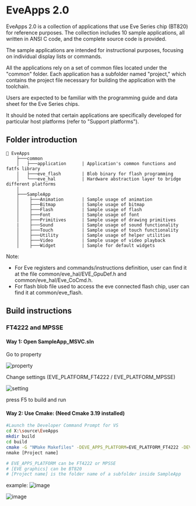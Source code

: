 

# EveApps 2.0

EveApps 2.0 is a collection of applications that use Eve Series chip (BT820) for reference purposes. The collection includes 10 sample applications, all written in ANSI C code, and the complete source code is provided.

The sample applications are intended for instructional purposes, focusing on individual display lists or commands.

All the applications rely on a set of common files located under the "common" folder. Each application has a subfolder named "project," which contains the project file necessary for building the application with the toolchain.

Users are expected to be familiar with the programming guide and data sheet for the Eve Series chips.

It should be noted that certain applications are specifically developed for particular host platforms (refer to "Support platforms").



## Folder introduction
```
📂 EveApps
    ├───common                  
    │   ├───application      | Application's common functions and fatfs library
    │   ├───eve_flash        | Blob binary for flash programming
    │   └───eve_hal          | Hardware abstraction layer to bridge different platforms
    │    
    ├───SampleApp
    │    ├───Animation       | Sample usage of animation 
    │    ├───Bitmap          | Sample usage of bitmap 
    │    ├───Flash           | Sample usage of flash 
    │    ├───Font            | Sample usage of font 
    │    ├───Primitives      | Sample usage of drawing primitives
    |    ├───Sound           | Sample usage of sound functionality    
    │    ├───Touch           | Sample usage of touch functionality
    │    ├───Utility         | Sample usage of helper utilities
    │    ├───Video           | Sample usage of video playback
    │    ├───Widget          | Sample for default widgets
```

Note:
- For Eve registers and commands/instructions definition, user can find it at the file common/eve_hal/EVE_GpuDef.h and common/eve_hal/Eve_CoCmd.h.
- For flash blob file used to access the eve connected flash chip, user can find it at common/eve_flash.  

## Build instructions

### FT4222 and MPSSE
#### Way 1: Open SampleApp_MSVC.sln

Go to property

![property](https://github.com/user-attachments/assets/953dd3b1-3a9b-4747-ae0d-1daeda844b94)

Change settings (EVE_PLATFORM_FT4222 / EVE_PLATFORM_MPSSE)

![setting](https://github.com/user-attachments/assets/9ea058a0-e7a5-497c-a7da-cb71f9b23cb0)

press F5 to build and run

#### Way 2: Use Cmake: (Need Cmake 3.19 installed)
```sh
#Launch the Developer Command Prompt for VS
cd X:\source\EveApps
mkdir build
cd build
cmake -G "NMake Makefiles" -DEVE_APPS_PLATFORM=EVE_PLATFORM_FT4222 -DEVE_APPS_GRAPHICS=[EVE graphics] ..
nmake [Project name]

# EVE_APPS_PLATFORM can be FT4222 or MPSSE
# [EVE graphics] can be BT820
# [Project name] is the folder name of a subfolder inside SampleApp
```

example: 
![image](https://github.com/user-attachments/assets/93515ee2-33c7-4b45-9c88-42c2b2949860)

![image](https://github.com/user-attachments/assets/a7d0cc56-bd20-4baa-93d7-84a02bcceb1f)
